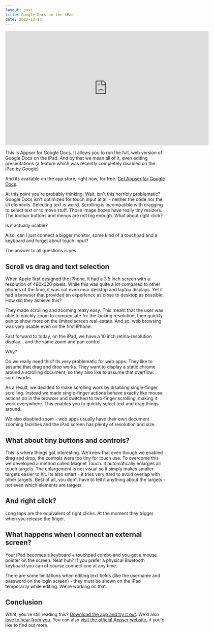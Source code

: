 ```yaml
---
layout: post
title: Google Docs on the iPad
date: 2012-12-13
---
```



<iframe allowfullscreen="allowfullscreen" frameborder="0" height="360" 
    src="http://www.youtube.com/embed/3fmfbAJcfKY" width="640"></iframe>

This is Appser for Google Docs. It allows you to run the full, web version of Google Docs on the iPad. And by that we mean all of it, even editing presentations (a feature which was recently completely disabled on the iPad by Google)

And its available on the app store, right now, for free. 
[Get Appser for Google Docs](https://itunes.apple.com/us/app/appser-for-google-docs/id577825348?ls=1&mt=8).

At this point you're probably thinking: Wait, isn't this horribly problematic? 
Google Docs isn't optimized for touch input at all - neither the code nor the UI
elements. Selecting text is weird. Scrolling is incompatible with dragging to 
select text or to move stuff. Those image boxes have really tiny resizers. The 
toolbar buttons and menus are not big enough. What about right click?

Is it actually usable?

Also, can I just connect a bigger monitor, some kind of a touchpad and a 
keyboard and forget about touch input?

The answer to all questions is yes.

## Scroll vs drag and text selection

When Apple first designed the iPhone, it had a 3.5 inch screen with a resolution
of 480x320 pixels. While this was quite a lot compared to other phones of the 
time, it was not even near desktop and laptop displays. Yet it had a browser 
that provided an experience as close to desktop as possible. How did they 
achieve this?

They made scrolling and zooming really easy. This meant that the user was able 
to quickly zoom to compensate for the lacking resolution, then quickly pan to 
show more on the limited screen real-estate. And so, web browsing was very 
usable even on the first iPhone.

Fast forward to today, on the iPad, we have a 10 inch retina-resolution 
display... and the same zoom and pan control.

Why?

Do we really need this? Its very problematic for web apps. They like to assume 
that drag and drop works. They want to display a static chrome around a 
scrolling document, so they also like to assume that overflow: scroll works.

As a result, we decided to make scrolling work by disabling single-finger 
scrolling. Instead we made single-finger actions behave exactly like mouse 
actions do in the browser and switched to two-finger scrolling, making it work 
everywhere. This enables you to quickly select text and drag things around.

We also disabled zoom - web apps usually have their own document zooming 
facilities and the iPad screen has plenty of resolution and size.

## What about tiny buttons and controls?

This is where things got interesting. We knew that even though we enabled drag and drop, the controls were too tiny for touch use. To overcome this we developed a method called Magnet Touch. It automatically enlarges all touch targets. The enlargement is not visual so it simply makes smaller targets easier to hit. Its also smart - it tries very hard to avoid overlap with other targets. Best of all, you don't have to tell it anything about the targets - not even which elements are targets.

## And right click?

Long taps are the equivalent of right clicks. At the moment they trigger when you release the finger.

## What happens when I connect an external screen?

Your iPad becomes a keyboard + touchpad combo and you get a mouse pointer on the screen. Neat huh? If you prefer a physical Bluetooth keyboard you can of course connect one at any time.

There are some limitations when editing text fields (like the username and password on the login screen) - they must be shown on the iPad temporarily while editing. We're working on that.

## Conclusion

What, you're still reading this? [Download the app and try it out](https://itunes.apple.com/us/app/appser-for-google-docs/id577825348?ls=1&mt=8). We'd also [love to hear from you](http://appser.docucalc.com/support). You can also [visit the official Appser website](http://appser.docucalc.com/), if you'd like to find out more.

